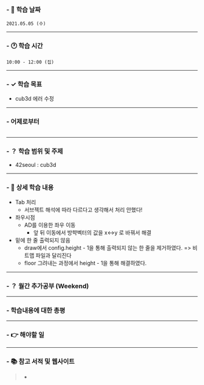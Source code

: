 ### - 📆 학습 날짜
	2021.05.05 (수)
___
### - 🕐 학습 시간
```
10:00 - 12:00 (집)
```
___
### - ✓ 학습 목표
- cub3d 에러 수정
___
### - 어제로부터
```

```
___
### - ？ 학습 범위 및 주제
- 42seoul : cub3d
___
### - 📝 상세 학습 내용
- Tab 처리
  - 서브젝트 해석에 따라 다르다고 생각해서 처리 안했다!
- 좌우시점
  - AD를 이용한 좌우 이동
    - 앞 뒤 이동에서 방햑벡터의 값을 x<->y 로 바꿔서 해결
- 밑에 한 줄 출력되지 않음
  - draw에서 config.height - 1을 통해 출력되지 않는 한 줄을 제거하였다.
  => 비트맵 파일과 달리진다
  - floor 그려내는 과정에서 height - 1을 통해 해결하였다.
___
### - ？ 월간 추가공부 (Weekend)

___
### - 학습내용에 대한 총평

___
### - 👉 해야할 일

___
### - 📚 참고 서적 및 웹사이트
> - 